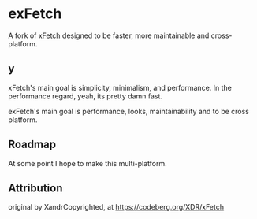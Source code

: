 # exFetch

A fork of [xFetch](https://codeberg.org/XDR/xFetch) designed to be faster, more maintainable and cross-platform.

## y

xFetch's main goal is simplicity, minimalism, and performance. In the performance regard, yeah, its pretty damn fast.

exFetch's main goal is performance, looks, maintainability and to be cross platform.

## Roadmap

At some point I hope to make this multi-platform.

## Attribution

original by XandrCopyrighted, at https://codeberg.org/XDR/xFetch
